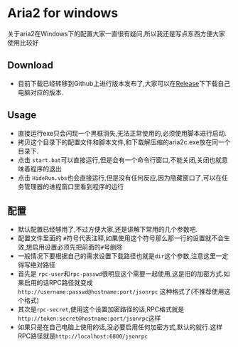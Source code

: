 # Aria2 for windows

关于aria2在Windows下的配置大家一直很有疑问,所以我还是写点东西方便大家使用比较好

## Download
- 目前下载已经转移到Github上进行版本发布了,大家可以在[Release](https://github.com/tatsuhiro-t/aria2/releases/)下下载自己电脑对应的版本.

## Usage
- 直接运行exe只会闪现一个黑框消失,无法正常使用的,必须使用脚本进行启动.
- 拷贝这个目录下的配置文件和脚本文件,和下载解压缩的aria2c.exe放在同一个目录下.
- 点击 `start.bat`可以直接运行,但是会有一个命令行窗口,不能关闭,关闭也就意味着程序的退出
- 点击 `HideRun.vbs`也会直接运行,但是没有任何反应,因为隐藏窗口了,可以在任务管理器的进程窗口里看到程序的运行


## 配置

- 默认配置已经够用了,不过方便大家,还是讲解下常用的几个参数吧.
- 配置文件里面的 `#`符号代表注释,如果使用这个符号那么那一行的设置就不会生效,想启用设置必须先把前面的`#`号删除
- 一般情况下要根据自己的需求设置下载路径也就是`dir`这个参数,注意这里一定得写绝对路径
- 首先是 `rpc-user`和`rpc-passwd`很明显这个需要一起使用,这是旧的加密方式.如果启用的话RPC路径就变成 `http://username:passwd@hostname:port/jsonrpc` 这种格式了(不推荐使用这个格式)
- 其次是`rpc-secret`,使用这个设置加密路径的话,RPC格式就是`http://token:secret@hostname:port/jsonrpc`这样
- 如果只是在自己电脑上使用的话,没必要启用任何加密方式,默认的就行.这样RPC路径就是`http://localhost:6800/jsonrpc`
